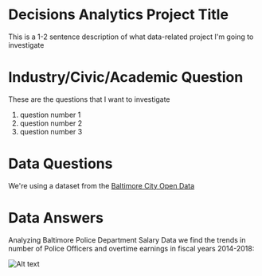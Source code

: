 # Decisions Analytics Project Title
This is a 1-2 sentence description of what data-related project I'm going to investigate

# Industry/Civic/Academic Question
These are the questions that I want to investigate
1. question number 1
2. question number 2
3. question number 3

# Data Questions
We're using a dataset from the [Baltimore City Open Data](https://data.baltimorecity.gov/)

# Data Answers
Analyzing Baltimore Police Department Salary Data we find the trends in number of Police Officers and overtime earnings in fiscal years 2014-2018:

![Alt text](https://github.com/jhu-decision-analytics/data-analytics-project-fall-2019-template/blob/master/bpd_overtime_count.png)


